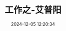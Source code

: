 ---
title: 工作之-艾普阳 # 这是标题名称
date: 2024-12-05 12:20:34
category:
  - 人生阶段
banner: /assets/cover/doc.jpg
cover: /assets/cover/doc.jpg
password: 10080353
---